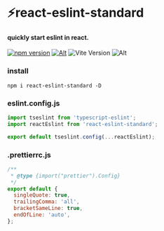 # ⚡react-eslint-standard

#### quickly start eslint in react.
[![npm version](https://img.shields.io/npm/v/react-eslint-standard.svg?style=flat-square)](https://www.npmjs.com/package/react-eslint-standard)
[![Alt](https://img.shields.io/npm/dt/react-eslint-standard?style=flat-square)](https://npmcharts.com/compare/react-eslint-standard?minimal=true)
![Vite Version](https://img.shields.io/badge/eslint->=9.0.0-brightgreen.svg?style=flat-square)
![Alt](https://img.shields.io/github/license/mivui/react-eslint-standard?style=flat-square)


### install

```shell
npm i react-eslint-standard -D
```

### eslint.config.js

```js
import tseslint from 'typescript-eslint';
import reactEslint from 'react-eslint-standard';

export default tseslint.config(...reactEslint);

```

### .prettierrc.js

```js
/**
 * @type {import("prettier").Config}
 */
export default {
  singleQuote: true,
  trailingComma: 'all',
  bracketSameLine: true,
  endOfLine: 'auto',
};

```